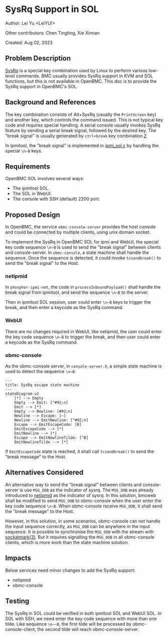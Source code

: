 # SysRq Support in SOL

Author: Lei Yu <LeiYU!>

Other contributors: Chen Tingting, Xie Xinnan

Created: Aug 02, 2023

## Problem Description

[SysRq][1] is a special key combination used by Linux to perform various
low-level commands. BMC usually provides SysRq support in KVM and SOL functions,
but this is not available in OpenBMC. This doc is to provide the SysRq support
in OpenBMC's SOL.

## Background and References

The key combination consists of Alt+SysRq (usually the `PrintScreen` key) and
another key, which controls the command issued. This is not typical key code and
requires special handling. A serial console usually invokes SysRq feature by
sending a serial break signal, followed by the desired key. The "break signal"
is usually generated by `ctrl+break` key combination.[2]

In ipmitool, the "break signal" is implemented in [ipmi_sol.c][3] by handling
the special `\n~B` keys.

## Requirements

OpenBMC SOL involves several ways:

- The ipmitool SOL.
- The SOL in WebUI.
- The console with SSH (default) 2200 port.

## Proposed Design

In OpenBMC, the service `obmc-console-server` provides the host console and
could be connected by multiple clients, using unix domain socket.

To implement the SysRq in OpenBMC SOL for ipmi and WebUI, the special key code
sequence `\n~B` is used to send the "break signal" between clients and
console-server. In `obmc-console`, a state machine shall handle the sequence.
Once the sequence is detected, it could invoke `tcsendbreak()` to send the
"break signal" to the Host.

### netipmid

In `phosphor-ipmi-net`, the code in `processInboundPayload()` shall handle the
break signal from ipmitool, and send the sequence `\n~B` to the server.

Then in ipmitool SOL session, user could enter `\n~B` keys to trigger the break,
and then enter a keycode as the SysRq command.

### WebUI

There are no changes required in WebUI, like netipmid, the user could enter the
key code sequence `\n~B` to trigger the break, and then user could enter a
keycode as the SysRq command.

### obmc-console

As the obmc-console server, in `console-server.h`, a simple state machine is
used to detect the sequence `\n~B`:

```mermaid
---
title: SysRq escape state machine
---
stateDiagram-v2
    [*] --> Empty
    Empty --> Emit: [^#92;n]
    Emit --> [*]
    Empty --> Newline: [#92;n]
    Newline --> Escape: [~]
    Newline --> EmitNewline: [^#92;n]
    Escape --> EmitEscapeCode: [B]
    EmitEscapeCode --> [*]
    EmitNewline --> [*]
    Escape --> EmitNewlineTilde: [^B]
    EmitNewlineTilde --> [*]
```

If `EmitEscapeCode` state is reached, it shall call `tcsendbreak()` to send the
"break message" to the Host.

## Alternatives Considered

An alternative way to send the "break signal" between clients and console-server
is use `MSG_OOB` as the indicator of sysrq. The `MSG_OOB` was already introduced
to [netipmid][4] as the indicator of sysrq. In this solution, bmcweb shall be
modified to send `MSG_OOB` to obmc-console when the user enter the key code
sequence `\n~B`. When obmc-console receive `MSG_OOB`, it shall send the "break
message" to the Host.

However, in this solution, in some scenarios, obmc-console can not handle the
input sequence correctly, as `MSG_OOB` can be anywhere in the input sequence. It
is possible to synchronise the `MSG_OOB` with the stream with
[sockatmark(3)][5]. But it requires signalling the `MSG_OOB` in all obmc-console
clients, which is more work than the state machine solution.

## Impacts

Below services need minor changes to add the SysRq support:

- netipmid
- obmc-console

## Testing

The SysRq in SOL could be verified in both ipmitool SOL and WebUI SOL. In SOL
with SSH, we need enter the key code sequence with more than one tilde. Like
sequence `\n~~B`, the first tilde will be processed by obmc-console-client, the
second tilde will reach obmc-console-server.

[1]: https://en.wikipedia.org/wiki/Magic_SysRq_key
[2]: https://www.kernel.org/doc/html/latest/admin-guide/sysrq.html
[3]: https://github.com/ipmitool/ipmitool/blob/master/lib/ipmi_sol.c#L1398-L1401
[4]:
  https://github.com/openbmc/phosphor-net-ipmid/commit/ec4374146147e339132243725d345eb30ec2da1d
[5]: https://man7.org/linux/man-pages/man3/sockatmark.3.html

